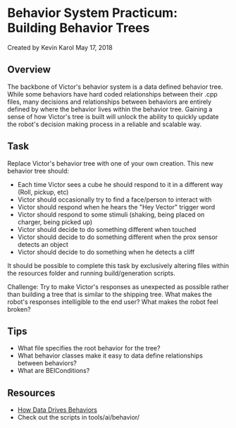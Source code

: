 # Behavior System Practicum: Building Behavior Trees

Created by Kevin Karol May 17, 2018

## Overview

The backbone of Victor's behavior system is a data defined behavior tree. While some behaviors have hard coded relationships between their .cpp files, many decisions and relationships between behaviors are entirely defined by where the behavior lives within the behavior tree. Gaining a sense of how Victor's tree is built will unlock the ability to quickly update the robot's decision making process in a reliable and scalable way.

## Task

Replace Victor's behavior tree with one of your own creation. This new behavior tree should:

* Each time Victor sees a cube he should respond to it in a different way (Roll, pickup, etc)
* Victor should occasionally try to find a face/person to interact with
* Victor should respond when he hears the "Hey Vector" trigger word
* Victor should respond to some stimuli (shaking, being placed on charger, being picked up)
* Victor should decide to do something different when touched
* Victor should decide to do something different when the prox sensor detects an object
* Victor should decide to do something when he detects a cliff

It should be possible to complete this task by exclusively altering files within the resources folder and running build/generation scripts.

Challenge: Try to make Victor's responses as unexpected as possible rather than building a tree that is similar to the shipping tree. What makes the robot's responses intelligible to the end user? What makes the robot feel broken?

## Tips
* What file specifies the root behavior for the tree?
* What behavior classes make it easy to data define relationships between behaviors?
* What are BEIConditions?

## Resources
* [How Data Drives Behaviors](How%20Data%20Drives%20Behaviors.md)
* Check out the scripts in tools/ai/behavior/